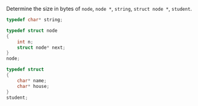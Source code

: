 Determine the size in bytes of `node`, `node *`, `string`, `struct node *`, `student`.

```c 
typedef char* string;

typedef struct node
{
	int n;
	struct node* next;
}
node;

typedef struct
{
	char* name;
	char* house;
}
student;
```